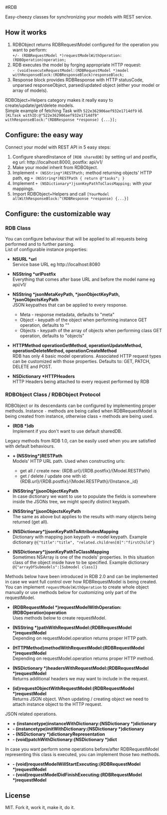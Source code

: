 #RDB

Easy-cheezy classes for synchronizing your models with REST service.    

## How it works

1. RDBObject returns RDBRequestModel configured for the operation you want to perform:     
`+/- (RDBRequestModel *)requestModelWithOperation:(RDBOperation)operation;`
2. RDB executes the model by forging appropriate HTTP request:     
`- (void)executeRequestModel:(RDBRequestModel *)model withResponseBlock:(RDBResponseBlock)responseBlock;`
3. Response block provides RDBResponse with HTTP statusCode, unparsed responseObject, parsed/updated object (either your model or array of models).

RDBObject+Helpers category makes it really easy to create/update/get/delete models.    
Simple example of fetching Task with `522e362906aef932e1714df9` id.    
```[KLTask withID:@"522e362906aef932e1714df9" withResponseBlock:^(RDBResponse *response) {...}];```

## Configure: the easy way
    
Connect your model with REST API in 5 easy steps:

1. Configure sharedInstance of `[RDB sharedDB]` by setting url and postfix, eg url: http://localhost:8000, postfix: api/v1/    
2. Make your model inherit from RDBObject.
3. Implement `+ (NSString*)RESTPath;` method returning objects' HTTP path, eg `+ (NSString*)RESTPath { return @"tasks"; }`
4. Implement `+ (NSDictionary*)jsonKeyPathToClassMapping;` with your mappings.
5. Import RDBObject+Helpers and call `[YourModel allWithResponseBlock:^(RDBResponse *response) {...}]`

## Configure: the customizable way

### RDB Class

You can configure behaviour that will be applied to all requests being performed and to further parsing.     
List of configurable instance properties:

* **NSURL \*url**    
Service base URL eg http://localhost:8080

* **NSString \*urlPostfix**    
Everything that comes after base URL and before the model name eg api/v1/

* **NSString \*jsonMetaKeyPath, \*jsonObjectKeyPath, \*jsonObjectsKeyPath**    
JSON keypathes that can be applied to every response.
	* Meta - response metadata, defaults to "meta"
	* Object - keypath of the object when performing instance GET operation, defaults to ""
	* Objects - keypath of the array of objects when performing class GET operation, defaults to "objects"     

* **HTTPMethod operationGetMethod, operationUpdateMethod, operationDeleteMethod, operationCreateMethod**    
RDB has only 4 basic model operations. Associated HTTP request types can be customized with those properties. Defaults to: GET, PATCH, DELETE and POST.

* **NSDictionary \*HTTPHeaders**     
HTTP Headers being attached to every request performed by RDB

### RDBObject Class / RDBObject Protocol

RDBObject or its descendants can be configured by implementing proper methods. Instance `-` methods are being called when RDBRequestModel is being created from instance, otherwise class `+` methods are being used.

* **(RDB \*)db**    
Implement if you don't want to use default sharedDB.

Legacy methods from RDB 1.0, can be easily used when you are satisfied with default behaviours.    

* **+ (NSString\*)RESTPath**    
Models' HTTP URL path. Used when constructing urls:
	* get all / create new: {RDB.url}/{RDB.postfix}/{Model.RESTPath}
	* get / delete / update one with id: {RDB.url}/{RDB.postfix}/{Model.RESTPath}/{Instance._id}

* **(NSString\*)jsonObjectKeyPath**    
In case dictionary we want to use to populate the fields is somewhere inside the JSONs tree, we might specify distinct keypath.

* **(NSString\*)jsonObjectsKeyPath**    
The same as above but applies to the results with many objects being returned (get all).

* **(NSDictionary\*)jsonKeyPathToAttributesMapping**     
Dictionary with mapping json keypath -> model keypath. Example dictionary `@{"title":"title", "related.children[0]":"firstChild"}`

* **(NSDictionary\*)jsonKeyPathToClassMapping**    
Sometimes NSArray is one of the models' properties. In this situation class of the object inside have to be specified. Example dictionary `@{"arrayOfSubmodels":[Submodel class]}`

Methods below have been introduced in RDB 2.0 and can be implemented in case we want full control over how RDBRequestModel is being created. You can implement `requestModelWithOperation` to create whole object manually or use methods below for customizing only part of the requestModel.

* **(RDBRequestModel \*)requestModelWithOperation:(RDBOperation)operation**     
Uses methods below to create requestModel.

* **(NSString \*)pathWithRequestModel:(RDBRequestModel \*)requestModel**     
Depending on requestModel.operation returns proper HTTP path.

* **(HTTPMethod)methodWithRequestModel:(RDBRequestModel \*)requestModel**     
Depending on requestModel.operation returns proper HTTP method.

* **(NSDictionary \*)headersWithRequestModel:(RDBRequestModel \*)requestModel**     
Returns additional headers we may want to include in the request.

* **(id)requestObjectWithRequestModel:(RDBRequestModel \*)requestModel**     
Returns JSON object. When updating / creating object we need to attach instance object to the HTTP request.

JSON related operations.    

* **+ (instancetype)instanceWithDictionary:(NSDictionary \*)dictionary**
* **- (instancetype)initWithDictionary:(NSDictionary \*)dictionary**
* **- (NSDictionary \*)dictionaryRepresentation**
* **- (void)patchWithDictionary:(NSDictionary \*)dict**

In case you want perform some operations before/after RDBRequestModel representing this class is executed, you can implement those two methods.    

* **- (void)requestModelWillStartExecuting:(RDBRequestModel \*)requestModel**    
* **- (void)requestModelDidFinishExecuting:(RDBRequestModel \*)requestModel**    

## License
MIT. Fork it, work it, make it, do it.